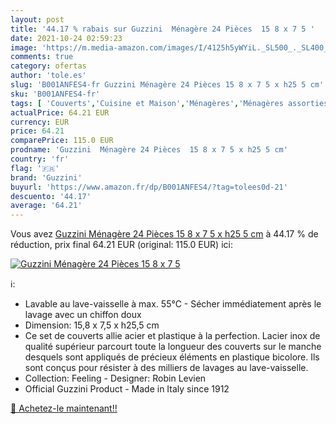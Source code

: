 ```yaml
---
layout: post
title: '44.17 % rabais sur Guzzini  Ménagère 24 Pièces  15 8 x 7 5 '
date: 2021-10-24 02:59:23
image: 'https://m.media-amazon.com/images/I/4125h5yWYiL._SL500_._SL400_.jpg'
comments: true
category: ofertas
author: 'tole.es'
slug: 'B001ANFES4-fr Guzzini Ménagère 24 Pièces 15 8 x 7 5 x h25 5 cm'
sku: 'B001ANFES4-fr'
tags: [ 'Couverts','Cuisine et Maison','Ménagères','Ménagères assorties','Vaisselle et arts de la table','guzzini', ]
actualPrice: 64.21 EUR
currency: EUR
price: 64.21
comparePrice: 115.0 EUR
prodname: 'Guzzini  Ménagère 24 Pièces  15 8 x 7 5 x h25 5 cm'
country: 'fr'
flag: '🇫🇷'
brand: 'Guzzini'
buyurl: 'https://www.amazon.fr/dp/B001ANFES4/?tag=tolees0d-21'
descuento: '44.17'
average: '64.21'
---
```


Vous avez [Guzzini  Ménagère 24 Pièces  15 8 x 7 5 x h25 5 cm](https://www.amazon.fr/dp/B001ANFES4/?tag=tolees0d-21)  à  44.17 % de réduction, prix final  64.21 EUR (original: 115.0 EUR) ici:

[![Guzzini  Ménagère 24 Pièces  15 8 x 7 5 ](https://m.media-amazon.com/images/I/4125h5yWYiL._SL500_._SL400_.jpg)](https://www.amazon.fr/dp/B001ANFES4/?tag=tolees0d-21)

ℹ️:

- Lavable au lave-vaisselle à max. 55°C - Sécher immédiatement après le lavage avec un chiffon doux
- Dimension: 15,8 x 7,5 x h25,5 cm
- Ce set de couverts allie acier et plastique à la perfection. Lacier inox de qualité supérieur parcourt toute la longueur des couverts sur le manche desquels sont appliqués de précieux éléments en plastique bicolore. Ils sont conçus pour résister à des milliers de lavages au lave-vaisselle.
- Collection: Feeling - Designer: Robin Levien
- Official Guzzini Product - Made in Italy since 1912

[🛒 Achetez-le maintenant!!](https://www.amazon.fr/dp/B001ANFES4/?tag=tolees0d-21)
